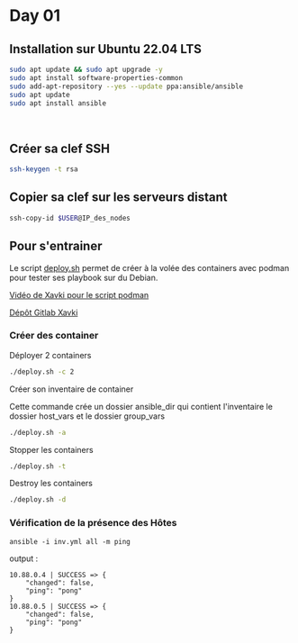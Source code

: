 # Day 01

## Installation sur Ubuntu 22.04 LTS
```bash
sudo apt update && sudo apt upgrade -y
sudo apt install software-properties-common
sudo add-apt-repository --yes --update ppa:ansible/ansible
sudo apt update
sudo apt install ansible
```
<br>

## Créer sa clef SSH
```bash
ssh-keygen -t rsa
```

## Copier sa clef sur les serveurs distant
```bash
ssh-copy-id $USER@IP_des_nodes
```

## Pour s'entrainer
Le script [deploy.sh](Script/deploy-ansible.sh) permet de créer à la volée des containers avec podman pour tester ses playbook sur du Debian.

[Vidéo de Xavki pour le script podman](https://www.youtube.com/watch?v=Ia9nwOLernk&list=PLn6POgpklwWoCpLKOSw3mXCqbRocnhrh-&index=129)


[ Dépôt Gitlab Xavki](https://gitlab.com/xavki/presentation-ansible-fr/-/tree/master/14-plateforme-dev-docker)

### Créer des container 
Déployer 2 containers
```bash
./deploy.sh -c 2
```

Créer son inventaire de container

Cette commande crée un dossier ansible_dir qui contient l'inventaire le dossier host_vars et le dossier group_vars
```bash
./deploy.sh -a
```

Stopper les containers
```bash
./deploy.sh -t
```

Destroy les containers
```bash
./deploy.sh -d
```

### Vérification de la présence des Hôtes
```
ansible -i inv.yml all -m ping   
```

output :
```
10.88.0.4 | SUCCESS => {
    "changed": false,
    "ping": "pong"
}
10.88.0.5 | SUCCESS => {
    "changed": false,
    "ping": "pong"
}
```